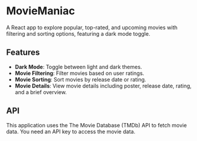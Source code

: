 # MovieManiac

A React app to explore popular, top-rated, and upcoming movies with filtering and sorting options, featuring a dark mode toggle.

## Features

- **Dark Mode**: Toggle between light and dark themes.
- **Movie Filtering**: Filter movies based on user ratings.
- **Movie Sorting**: Sort movies by release date or rating.
- **Movie Details**: View movie details including poster, release date, rating, and a brief overview.

## API
This application uses the The Movie Database (TMDb) API to fetch movie data. You need an API key to access the movie data.

